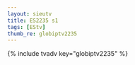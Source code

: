 ```yaml
--- 
layout: sieutv
title: ES2235 s1
tags: [EStv]
thumb_re: globiptv2235
---
```

{% include tvadv key="globiptv2235" %} 
